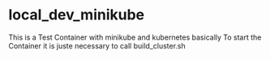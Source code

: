 # local_dev_minikube
This is a Test Container with minikube and kubernetes basically
To start the Container it is juste necessary to call build_cluster.sh
